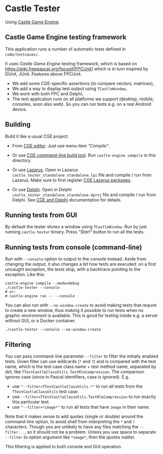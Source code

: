 # Castle Tester

Using [Castle Game Engine](https://castle-engine.io/).

## Castle Game Engine testing framework

This application runs a number of automatic tests defined in `code/testcases/`.

It uses _Castle Game Engine_ testing framework, which is based on https://wiki.freepascal.org/fpcunit[FPCUnit] which is in turn inspired by DUnit, JUnit. Features above FPCUnit:

- We add some CGE-specific assertions (to compare vectors, matrices),
- We add a way to display test output using `TCastleWindow`,
- We work with both FPC and Delphi,
- The test application runs on all platforms we support (desktop, mobile, consoles, soon also web). So you can run tests e.g. on a real Android device.

## Building

Build it like a usual CGE project:

- From [CGE editor](https://castle-engine.io/manual_editor.php). Just use menu item _"Compile"_.

- Or use [CGE command-line build tool](https://github.com/castle-engine/castle-engine/wiki/Build-Tool). Run `castle-engine compile` in this directory.

- Or use [Lazarus](https://www.lazarus-ide.org/). Open in Lazarus `castle_tester_standalone_standalone.lpi` file and compile / run from Lazarus. Make sure to first register [CGE Lazarus packages](https://castle-engine.io/lazarus).

- Or use [Delphi](https://www.embarcadero.com/products/Delphi). Open in Delphi `castle_tester_standalone_standalone.dproj` file and compile / run from Delphi. See [CGE and Delphi](https://castle-engine.io/delphi) documentation for details.

## Running tests from GUI

By default the tester shows a window using `TCastleWindow`. Run by just running `castle-tester` binary. Press _"Start"_ button to run all the tests.

## Running tests from console (command-line)

Run with `--console` option to output to the console instead. Aside from changing the output, it also changes a bit how tests are executed: on a first uncaught exception, the tests stop, with a backtrace pointing to the exception. Like this:

```
castle-engine compile --mode=debug
./castle-tester --console
# or:
# castle-engine run -- --console
```

You can also run with `--no-window-create` to avoid making tests that require to create a new window, thus making it possible to run tests when no graphic environment is available. This is good for testing inside e.g. a server without GUI, or a Docker container.

```
./castle-tester --console --no-window-create
```

## Filtering

You can pass command-line parameter `--filter` to filter the initially enabled tests. Given filter can use wildcards (`*` and `?`) and is compared with the test name, which is the test case class name + test method name, separated by dot, like `TTestCastleClassUtils.TestRleCompression`. The comparison ignores case (since in Pascal identifiers, case is ignored). E.g.

- use `"--filter=TTestCastleClassUtils.*"` to run all tests from the `TTestCastleClassUtils` test case.
- use `--filter=TTestCastleClassUtils.TestRleCompression` to run exactly this particular test.
- use `"--filter=*image*"` to run all tests that have `image` in their name.

Note that it makes sense to add quotes (single or double) around the command-line option, to avoid shell from interpreting the `*` and `?` characters. Though you are unlikely to have any files matching the `--filter...`, so it should not be a problem. Unless you use space to separate `--filter` to option argument like `*image*`, then the quotes matter.

This filtering is applied to both console and GUI operation.
